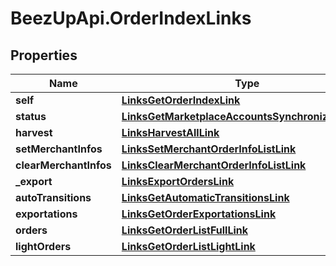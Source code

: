# BeezUpApi.OrderIndexLinks

## Properties
Name | Type | Description | Notes
------------ | ------------- | ------------- | -------------
**self** | [**LinksGetOrderIndexLink**](LinksGetOrderIndexLink.md) |  | 
**status** | [**LinksGetMarketplaceAccountsSynchronizationLink**](LinksGetMarketplaceAccountsSynchronizationLink.md) |  | 
**harvest** | [**LinksHarvestAllLink**](LinksHarvestAllLink.md) |  | 
**setMerchantInfos** | [**LinksSetMerchantOrderInfoListLink**](LinksSetMerchantOrderInfoListLink.md) |  | 
**clearMerchantInfos** | [**LinksClearMerchantOrderInfoListLink**](LinksClearMerchantOrderInfoListLink.md) |  | 
**_export** | [**LinksExportOrdersLink**](LinksExportOrdersLink.md) |  | 
**autoTransitions** | [**LinksGetAutomaticTransitionsLink**](LinksGetAutomaticTransitionsLink.md) |  | 
**exportations** | [**LinksGetOrderExportationsLink**](LinksGetOrderExportationsLink.md) |  | [optional] 
**orders** | [**LinksGetOrderListFullLink**](LinksGetOrderListFullLink.md) |  | 
**lightOrders** | [**LinksGetOrderListLightLink**](LinksGetOrderListLightLink.md) |  | 


